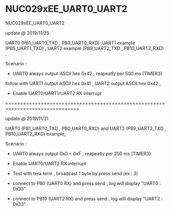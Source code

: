 # NUC029xEE_UART0_UART2
 NUC029xEE_UART0_UART2


update @ 2019/11/25

UART0 (PB1_UART0_TXD , PB0_UART0_RXD) ,UART1 example (PB5_UART1_TXD) , UART2 example (PB9_UART2_TXD , PB10_UART2_RXD) , 

Scenario : 

- UART0 always output ASCII hex 0x42 , reapeatly per 500 ms (TIMER3)

follow with UART1 output ASCII hex 0x41 , UART2 output ASCII hex 0x42 , 

- Enable UART0/UART1/UART2 RX interrupt 

===============================================================================

update @ 2019/11/21

UART0 (PB1_UART0_TXD , PB0_UART0_RXD) and UART2 (PB9_UART2_TXD , PB10_UART2_RXD) example, 

Scenario : 

- UART0 always output 0x0 ~ 0xF , reapeatly per 250 ms (TIMER3)

- Enable UART0/UART2 RX interrupt 

- Test with tera term , broadcast 1 byte by press send (ex : 3)

- connect to PB0 (UART0 RX) and press send , log will display "UART0 : 0x33"

- connect to PB10 (UART2 RX) and press send , log will display "UART2 : 0x33"

